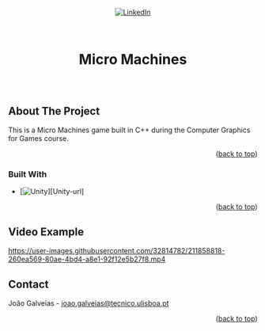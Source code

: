 <!-- Improved compatibility of back to top link: See: https://github.com/othneildrew/Best-README-Template/pull/73 -->
<a name="readme-top"></a>
<!--
*** Thanks for checking out the Best-README-Template. If you have a suggestion
*** that would make this better, please fork the repo and create a pull request
*** or simply open an issue with the tag "enhancement".
*** Don't forget to give the project a star!
*** Thanks again! Now go create something AMAZING! :D
-->



<!-- PROJECT SHIELDS -->
<!--
*** I'm using markdown "reference style" links for readability.
*** Reference links are enclosed in brackets [ ] instead of parentheses ( ).
*** See the bottom of this document for the declaration of the reference variables
*** for contributors-url, forks-url, etc. This is an optional, concise syntax you may use.
*** https://www.markdownguide.org/basic-syntax/#reference-style-links
-->
<div align="center">

[![LinkedIn][linkedin-shield]][linkedin-url]

</div>



<!-- PROJECT LOGO -->
<br />
<div align="center">
<h3 style="font-size:200%;" align="center"><b>Micro Machines</b></h3>
<br />

</div>



<!-- ABOUT THE PROJECT -->
## About The Project

This is a Micro Machines game built in C++ during the Computer Graphics for Games course.
<p align="right">(<a href="#readme-top">back to top</a>)</p>



### Built With

* [![Unity][Unity.js]][Unity-url]


<p align="right">(<a href="#readme-top">back to top</a>)</p>


<!-- USAGE EXAMPLES -->
## Video Example


https://user-images.githubusercontent.com/32814782/211858818-260ea569-80ae-4bd4-a8e1-92f12e5b27f8.mp4




<!-- CONTACT -->
## Contact

João Galveias - joao.galveias@tecnico.ulisboa.pt

<p align="right">(<a href="#readme-top">back to top</a>)</p>





<!-- MARKDOWN LINKS & IMAGES -->
<!-- https://www.markdownguide.org/basic-syntax/#reference-style-links -->
[linkedin-shield]: https://img.shields.io/badge/-LinkedIn-black.svg?style=for-the-badge&logo=linkedin&colorB=555
[linkedin-url]: https://www.linkedin.com/in/joao-galveias/
[product-screenshot]: images/screenshot.png
[Unity.js]: https://img.shields.io/badge/-c++-black?logo=c%2B%2B&style=social



